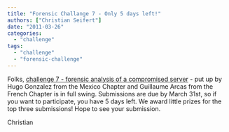 ```yaml
---
title: "Forensic Challange 7 - Only 5 days left!"
authors: ["Christian Seifert"]
date: "2011-03-26"
categories: 
  - "challenge"
tags: 
  - "challenge"
  - "forensic-challenge"
---
```


Folks, [challenge 7 - forensic analysis of a compromised server](https://www.honeynet.org/challenges/2011_7_compromised_server) - put up by Hugo Gonzalez from the Mexico Chapter and Guillaume Arcas from the French Chapter is in full swing. Submissions are due by March 31st, so if you want to participate, you have 5 days left. We award little prizes for the top three submissions! Hope to see your submission.  
  
Christian
